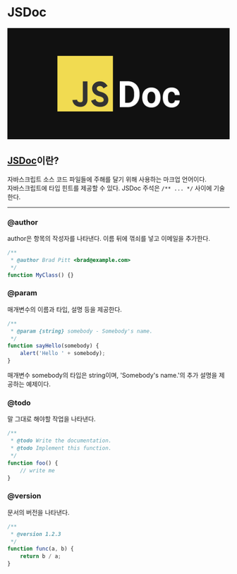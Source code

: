 # **JSDoc**

![JSDoc](thumb.jpg)

## **[JSDoc](https://jsdoc.app/)이란?**
자바스크립트 소스 코드 파일들에 주해를 달기 위해 사용하는 마크업 언어이다.  
자바스크립트에 타입 힌트를 제공할 수 있다. JSDoc 주석은 `/** ... */` 사이에 기술한다. 

---

### @author
author은 항목의 작성자를 나타낸다. 이름 뒤에 꺾쇠를 넣고 이메일을 추가한다.
```js
/**
 * @author Brad Pitt <brad@example.com>
 */
function MyClass() {}
```

### @param
매개변수의 이름과 타입, 설명 등을 제공한다.  
```js
/**
 * @param {string} somebody - Somebody's name.
 */
function sayHello(somebody) {
    alert('Hello ' + somebody);
}
```
매개변수 somebody의 타입은 string이며, 'Somebody's name.'의 추가 설명을 제공하는 예제이다.

### @todo
말 그대로 해야할 작업을 나타낸다.
```js
/**
 * @todo Write the documentation.
 * @todo Implement this function.
 */
function foo() {
    // write me
}
```

### @version
문서의 버전을 나타낸다.
```js
/**
 * @version 1.2.3
 */
function func(a, b) {
    return b / a;
}
```